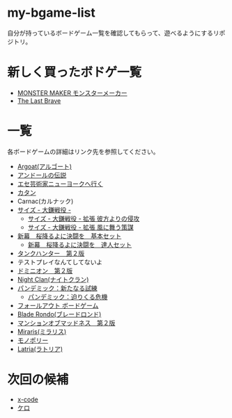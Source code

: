 # my-bgame-list
自分が持っているボードゲーム一覧を確認してもらって、遊べるようにするリポジトリ。
# 新しく買ったボドゲ一覧
- [MONSTER MAKER モンスターメーカー](http://www.arclight.co.jp/ag/index.php?page=products&code=SG-0014)
- [The Last Brave](https://www.delightworks.co.jp/games/boardgame/thelastbrave/)

# 一覧
各ボードゲームの詳細はリンク先を参照してください。
- [Argoat(アルゴート)](https://www.dominagames.com/argoat)
- [アンドールの伝説](http://www.arclight.co.jp/ag/al/)
- [エセ芸術家ニューヨークへ行く](https://oinkgms.com/jp/a-fake-artist-goes-to-new-york)
- [カタン](http://www.gp-inc.jp/catan/)
- Carnac(カルナック)
- [サイズ - 大鎌戦役 -](http://www.arclight.co.jp/ag/index.php?page=products&code=LG-0234)
    - [サイズ - 大鎌戦役 - 拡張 彼方よりの侵攻](http://www.arclight.co.jp/ag/index.php?page=products&code=LG-0270)
    - [サイズ - 大鎌戦役 - 拡張 風に舞う策謀](http://www.arclight.co.jp/ag/index.php?page=products&code=LG-0294)
- [新幕　桜降るよに決闘を　基本セット](https://main-bakafire.ssl-lolipop.jp/furuyoni/na/index.html)
    - [新幕　桜降るよに決闘を　達人セット]((https://main-bakafire.ssl-lolipop.jp/furuyoni/na/index.html))
- [タンクハンター　第２版](http://www.arclight.co.jp/ag/th/index.php?page=product&id=01)
- テストプレイなんてしてないよ
- [ドミニオン　第２版](http://hobbyjapan.games/dominion_2nd/)
- [Night Clan(ナイトクラン)](https://www.dominagames.com/nightclanrevised)
- [パンデミック：新たなる試練](https://hobbyjapan.co.jp/pandemic/)
    - [パンデミック：迫りくる危機](https://hobbyjapan.co.jp/pandemic/)
- [フォールアウト ボードゲーム](http://hobbyjapan.games/fallout/)
- [Blade Rondo(ブレードロンド)](https://www.dominagames.com/bladerondo)
- [マンションオブマッドネス　第２版](http://www.arclight.co.jp/ag/index.php?page=products&code=LG-0174)
- [Miraris(ミラリス)](https://www.dominagames.com/miraris)
- [モノポリー](https://bodoge.hoobby.net/games/monopoly)
- [Latria(ラトリア)](https://www.dominagames.com/latria)


# 次回の候補
- [x-code](https://bodoge.hoobby.net/games/xcode)
- [ケロ](http://hobbyjapan.games/kero/)
